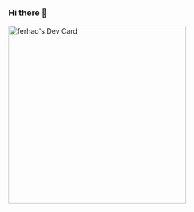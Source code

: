 ### Hi there 👋

<!--
**ferhadquluzade/ferhadquluzade** is a ✨ _special_ ✨ repository because its `README.md` (this file) appears on your GitHub profile.

Here are some ideas to get you started:

- 🔭 I’m currently working on ...
- 🌱 I’m currently learning ...
- 👯 I’m looking to collaborate on ...
- 🤔 I’m looking for help with ...
- 💬 Ask me about ...
- 📫 How to reach me: ...
- 😄 Pronouns: ...
- ⚡ Fun fact: ...
-->
<a href="https://app.daily.dev/qulizada"><img src="https://api.daily.dev/devcards/v2/q9qBdunif.png?type=default&r=xc6" width="356" alt="ferhad's Dev Card"/></a>
